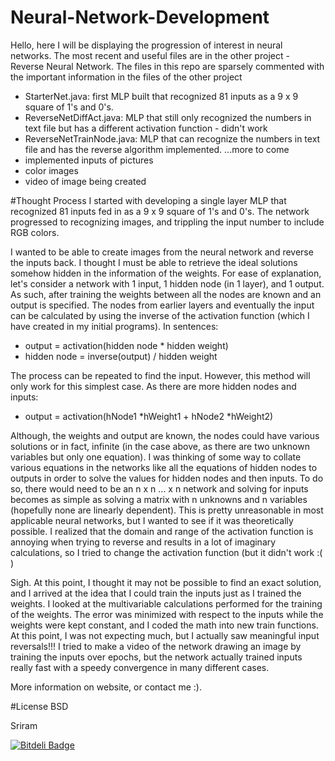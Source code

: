 # Neural-Network-Development

Hello, here I will be displaying the progression of interest in neural networks.
The most recent and useful files are in the other project - Reverse Neural Network. The files in this repo are sparsely commented with the important information in the files of the other project

- StarterNet.java: first MLP built that recognized 81 inputs as a 9 x 9 square of 1's and 0's.
- ReverseNetDiffAct.java: MLP that still only recognized the numbers in text file but has a different activation function - didn't work
- ReverseNetTrainNode.java: MLP that can recognize the numbers in text file and has the reverse algorithm implemented.
...more to come
- implemented inputs of pictures
- color images
- video of image being created

#Thought Process
I started with developing a single layer MLP that recognized 81 inputs fed in as a 9 x 9 square of 1's and 0's. The network progressed to recognizing images, and trippling the input number to include RGB colors.

I wanted to be able to create images from the neural network and reverse the inputs back. I thought I must be able to retrieve the ideal solutions
somehow hidden in the information of the weights. For ease of explanation, let's consider a network with 1 input, 1 hidden node (in 1 layer), and 1 output. As such, after training the weights between all the nodes are known and an output is specified. The nodes from earlier layers and eventually the input can be calculated by using the inverse of the activation function (which I have created in my initial programs). In sentences:

- output = activation(hidden node * hidden weight)
- hidden node = inverse(output) / hidden weight

The process can be repeated to find the input. However, this method will only work for this simplest case. As there are more hidden nodes and inputs:
- output = activation(hNode1 *hWeight1 + hNode2 *hWeight2)

Although, the weights and output are known, the nodes could have various solutions or in fact, infinite (in the case above, as there are two unknown variables but only one equation). I was thinking of some way to collate various equations in the networks like all the equations of hidden nodes to outputs in order to solve the values for hidden nodes and then inputs. To do so, there would need to be an n x n ... x n network and solving for inputs becomes as simple as solving a matrix with n unknowns and n variables (hopefully none are linearly dependent). This is pretty unreasonable in most applicable neural networks, but I wanted to see if it was theoretically possible. I realized that the domain and range of the activation function is annoying when trying to reverse and results in a lot of imaginary calculations, so I tried to change the activation function (but it didn't work :( )

Sigh. At this point, I thought it may not be possible to find an exact solution, and I arrived at the idea that I could train the inputs just as I trained the weights. I looked at the multivariable calculations performed for the training of the weights. The error was minimized with respect to the inputs while the weights were kept constant, and I coded the math into new train functions. At this point, I was not expecting much, but I actually saw meaningful input reversals!!! 
I tried to make a video of the network drawing an image by training the inputs over epochs, but the network actually trained inputs really fast with a speedy convergence in many different cases.

More information on website, or contact me :).

#License
BSD

Sriram


[![Bitdeli Badge](https://d2weczhvl823v0.cloudfront.net/SriramS32/neural-network-development/trend.png)](https://bitdeli.com/free "Bitdeli Badge")


